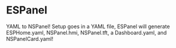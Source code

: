 # ESPanel
YAML to NSPanel!  Setup goes in a YAML file, ESPanel will generate ESPHome.yaml, NSPanel.hmi, NSPanel.tft, a Dashboard.yaml, and NSPanelCard.yaml! 
